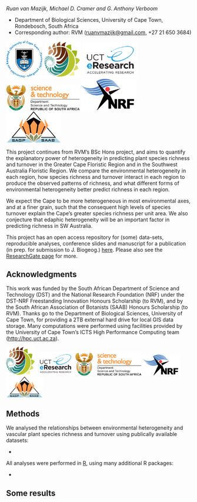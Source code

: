 _Ruan van Mazijk, Michael D. Cramer and G. Anthony Verboom_

- Department of Biological Sciences, University of Cape Town, Rondebosch, South Africa
- Corresponding author: RVM (<ruanvmazijk@gmail.com>, +27 21 650 3684)

<img src="logos/UCT-logo.png"       width="100" />
<img src="logos/BIO-logo.png"       width="100" />
<img src="logos/eResearch-logo.png" width="150" />
<img src="logos/DST-logo.png"       width="200" />
<img src="logos/NRF-logo.png"       width="150" />
<img src="logos/SAAB-logo.png"      width="150" />

This project continues from RVM’s BSc Hons project, and aims to quantify the explanatory power of heterogeneity in predicting plant species richness and turnover in the Greater Cape Floristic Region and in the Southwest Australia Floristic Region. We compare the environmental heterogeneity in each region, how species richness and turnover interact in each region to produce the observed patterns of richness, and what different forms of environmental heterogeneity better predict richness in each region.

We expect the Cape to be more heterogeneous in most environmental axes, and at a finer grain, such that the consequent high levels of species turnover explain the Cape’s greater species richness per unit area. We also conjecture that edaphic heterogeneity will be an important factor in predicting richness in SW Australia.

This project has an open access repository for (some) data-sets, reproducible analyses, conference slides and manuscript for a publication (in prep. for submission to J. Biogeog.) [here](https://github.com/rvanmazijk/Cape-vs-SWA/). Please also see the [ResearchGate page](https://www.researchgate.net/project/Plant-species-richness-turnover-environmental-heterogeneity-in-the-Cape-and-SW-Australia) for more.

## Acknowledgments

This work was funded by the South African Department of Science and Technology (DST) and the National Research Foundation (NRF) under the DST-NRF Freestanding Innovation Honours Scholarship (to RVM), and by the South African Association of Botanists (SAAB) Honours Scholarship (to RVM). Thanks go to the Department of Biological Sciences, University of Cape Town, for providing a 2TB external hard drive for local GIS data storage. Many computations were performed using facilities provided by the University of Cape Town’s ICTS High Performance Computing team (<http://hpc.uct.ac.za>).

<img src="logos/BIO-logo.png"       width="80"  />
<img src="logos/eResearch-logo.png" width="100" />
<img src="logos/DST-logo.png"       width="180" />
<img src="logos/NRF-logo.png"       width="100" />
<img src="logos/SAAB-logo.png"      width="100" />

## Methods

We analysed the relationships between environmental heterogeneity and vascular plant species richness and turnover using publically available datasets: 

- <!--TODO-->

All analyses were performed in [R](https://www.r-project.org/), using many additional R packages:

- <!--TODO-->

## Some results
